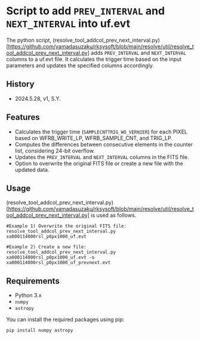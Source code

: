 # Script to add `PREV_INTERVAL` and `NEXT_INTERVAL` into uf.evt 

The python script, (resolve_tool_addcol_prev_next_interval.py)[https://github.com/yamadasuzaku/rksysoft/blob/main/resolve/util/resolve_tool_addcol_prev_next_interval.py] adds `PREV_INTERVAL` and `NEXT_INTERVAL` columns to a uf.evt file. 
It calculates the trigger time based on the input parameters and updates the specified columns accordingly.

## History

- 2024.5.28, v1, S.Y.

## Features

- Calculates the trigger time (`SAMPLECNTTRIG_WO_VERNIER`) for each PIXEL based on WFRB_WRITE_LP, WFRB_SAMPLE_CNT, and TRIG_LP. 
- Computes the differences between consecutive elements in the counter list, considering 24-bit overflow.
- Updates the `PREV_INTERVAL` and `NEXT_INTERVAL` columns in the FITS file.
- Option to overwrite the original FITS file or create a new file with the updated data.

## Usage

(resolve_tool_addcol_prev_next_interval.py)[https://github.com/yamadasuzaku/rksysoft/blob/main/resolve/util/resolve_tool_addcol_prev_next_interval.py] is used as follows. 

``` bash:
#Example 1) Overwrite the original FITS file:
resolve_tool_addcol_prev_next_interval.py xa000114000rsl_p0px1000_uf.evt 

#Example 2) Create a new file:
resolve_tool_addcol_prev_next_interval.py xa000114000rsl_p0px1000_uf.evt -o xa000114000rsl_p0px1000_uf_prevnext.evt
``` 

## Requirements

- Python 3.x
- `numpy`
- `astropy`

You can install the required packages using pip:

```sh
pip install numpy astropy
